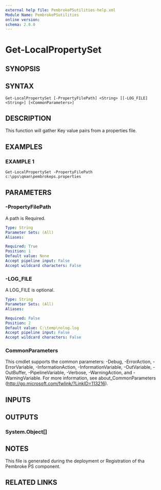 ```yaml
---
external help file: PembrokePSutilities-help.xml
Module Name: PembrokePSutilities
online version:
schema: 2.0.0
---
```


# Get-LocalPropertySet

## SYNOPSIS

## SYNTAX

```
Get-LocalPropertySet [-PropertyFilePath] <String> [[-LOG_FILE] <String>] [<CommonParameters>]
```

## DESCRIPTION
This function will gather Key value pairs from a properties file.

## EXAMPLES

### EXAMPLE 1
```
Get-LocalPropertySet -PropertyFilePath c:\pps\qman\pembrokeps.properties
```

## PARAMETERS

### -PropertyFilePath
A path is Required.

```yaml
Type: String
Parameter Sets: (All)
Aliases:

Required: True
Position: 1
Default value: None
Accept pipeline input: False
Accept wildcard characters: False
```

### -LOG_FILE
A LOG_FILE is optional.

```yaml
Type: String
Parameter Sets: (All)
Aliases:

Required: False
Position: 2
Default value: C:\temp\nolog.log
Accept pipeline input: False
Accept wildcard characters: False
```

### CommonParameters
This cmdlet supports the common parameters: -Debug, -ErrorAction, -ErrorVariable, -InformationAction, -InformationVariable, -OutVariable, -OutBuffer, -PipelineVariable, -Verbose, -WarningAction, and -WarningVariable.
For more information, see about_CommonParameters (http://go.microsoft.com/fwlink/?LinkID=113216).

## INPUTS

## OUTPUTS

### System.Object[]

## NOTES
This file is generated during the deployment or Registration of tha Pembroke PS component.

## RELATED LINKS
